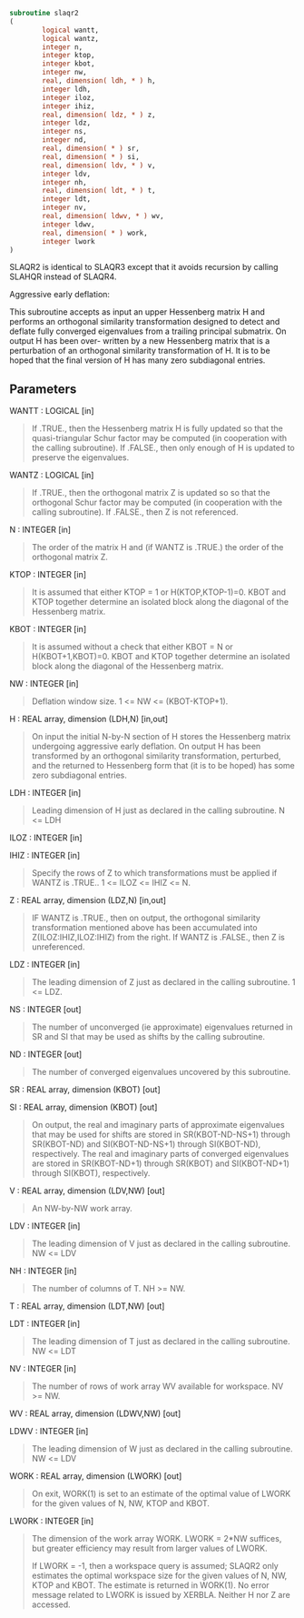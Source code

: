 ```fortran
subroutine slaqr2
(
        logical wantt,
        logical wantz,
        integer n,
        integer ktop,
        integer kbot,
        integer nw,
        real, dimension( ldh, * ) h,
        integer ldh,
        integer iloz,
        integer ihiz,
        real, dimension( ldz, * ) z,
        integer ldz,
        integer ns,
        integer nd,
        real, dimension( * ) sr,
        real, dimension( * ) si,
        real, dimension( ldv, * ) v,
        integer ldv,
        integer nh,
        real, dimension( ldt, * ) t,
        integer ldt,
        integer nv,
        real, dimension( ldwv, * ) wv,
        integer ldwv,
        real, dimension( * ) work,
        integer lwork
)
```

SLAQR2 is identical to SLAQR3 except that it avoids
recursion by calling SLAHQR instead of SLAQR4.

Aggressive early deflation:

This subroutine accepts as input an upper Hessenberg matrix
H and performs an orthogonal similarity transformation
designed to detect and deflate fully converged eigenvalues from
a trailing principal submatrix.  On output H has been over-
written by a new Hessenberg matrix that is a perturbation of
an orthogonal similarity transformation of H.  It is to be
hoped that the final version of H has many zero subdiagonal
entries.

## Parameters
WANTT : LOGICAL [in]
> If .TRUE., then the Hessenberg matrix H is fully updated
> so that the quasi-triangular Schur factor may be
> computed (in cooperation with the calling subroutine).
> If .FALSE., then only enough of H is updated to preserve
> the eigenvalues.

WANTZ : LOGICAL [in]
> If .TRUE., then the orthogonal matrix Z is updated so
> so that the orthogonal Schur factor may be computed
> (in cooperation with the calling subroutine).
> If .FALSE., then Z is not referenced.

N : INTEGER [in]
> The order of the matrix H and (if WANTZ is .TRUE.) the
> order of the orthogonal matrix Z.

KTOP : INTEGER [in]
> It is assumed that either KTOP = 1 or H(KTOP,KTOP-1)=0.
> KBOT and KTOP together determine an isolated block
> along the diagonal of the Hessenberg matrix.

KBOT : INTEGER [in]
> It is assumed without a check that either
> KBOT = N or H(KBOT+1,KBOT)=0.  KBOT and KTOP together
> determine an isolated block along the diagonal of the
> Hessenberg matrix.

NW : INTEGER [in]
> Deflation window size.  1 <= NW <= (KBOT-KTOP+1).

H : REAL array, dimension (LDH,N) [in,out]
> On input the initial N-by-N section of H stores the
> Hessenberg matrix undergoing aggressive early deflation.
> On output H has been transformed by an orthogonal
> similarity transformation, perturbed, and the returned
> to Hessenberg form that (it is to be hoped) has some
> zero subdiagonal entries.

LDH : INTEGER [in]
> Leading dimension of H just as declared in the calling
> subroutine.  N <= LDH

ILOZ : INTEGER [in]

IHIZ : INTEGER [in]
> Specify the rows of Z to which transformations must be
> applied if WANTZ is .TRUE.. 1 <= ILOZ <= IHIZ <= N.

Z : REAL array, dimension (LDZ,N) [in,out]
> IF WANTZ is .TRUE., then on output, the orthogonal
> similarity transformation mentioned above has been
> accumulated into Z(ILOZ:IHIZ,ILOZ:IHIZ) from the right.
> If WANTZ is .FALSE., then Z is unreferenced.

LDZ : INTEGER [in]
> The leading dimension of Z just as declared in the
> calling subroutine.  1 <= LDZ.

NS : INTEGER [out]
> The number of unconverged (ie approximate) eigenvalues
> returned in SR and SI that may be used as shifts by the
> calling subroutine.

ND : INTEGER [out]
> The number of converged eigenvalues uncovered by this
> subroutine.

SR : REAL array, dimension (KBOT) [out]

SI : REAL array, dimension (KBOT) [out]
> On output, the real and imaginary parts of approximate
> eigenvalues that may be used for shifts are stored in
> SR(KBOT-ND-NS+1) through SR(KBOT-ND) and
> SI(KBOT-ND-NS+1) through SI(KBOT-ND), respectively.
> The real and imaginary parts of converged eigenvalues
> are stored in SR(KBOT-ND+1) through SR(KBOT) and
> SI(KBOT-ND+1) through SI(KBOT), respectively.

V : REAL array, dimension (LDV,NW) [out]
> An NW-by-NW work array.

LDV : INTEGER [in]
> The leading dimension of V just as declared in the
> calling subroutine.  NW <= LDV

NH : INTEGER [in]
> The number of columns of T.  NH >= NW.

T : REAL array, dimension (LDT,NW) [out]

LDT : INTEGER [in]
> The leading dimension of T just as declared in the
> calling subroutine.  NW <= LDT

NV : INTEGER [in]
> The number of rows of work array WV available for
> workspace.  NV >= NW.

WV : REAL array, dimension (LDWV,NW) [out]

LDWV : INTEGER [in]
> The leading dimension of W just as declared in the
> calling subroutine.  NW <= LDV

WORK : REAL array, dimension (LWORK) [out]
> On exit, WORK(1) is set to an estimate of the optimal value
> of LWORK for the given values of N, NW, KTOP and KBOT.

LWORK : INTEGER [in]
> The dimension of the work array WORK.  LWORK = 2*NW
> suffices, but greater efficiency may result from larger
> values of LWORK.
> 
> If LWORK = -1, then a workspace query is assumed; SLAQR2
> only estimates the optimal workspace size for the given
> values of N, NW, KTOP and KBOT.  The estimate is returned
> in WORK(1).  No error message related to LWORK is issued
> by XERBLA.  Neither H nor Z are accessed.
